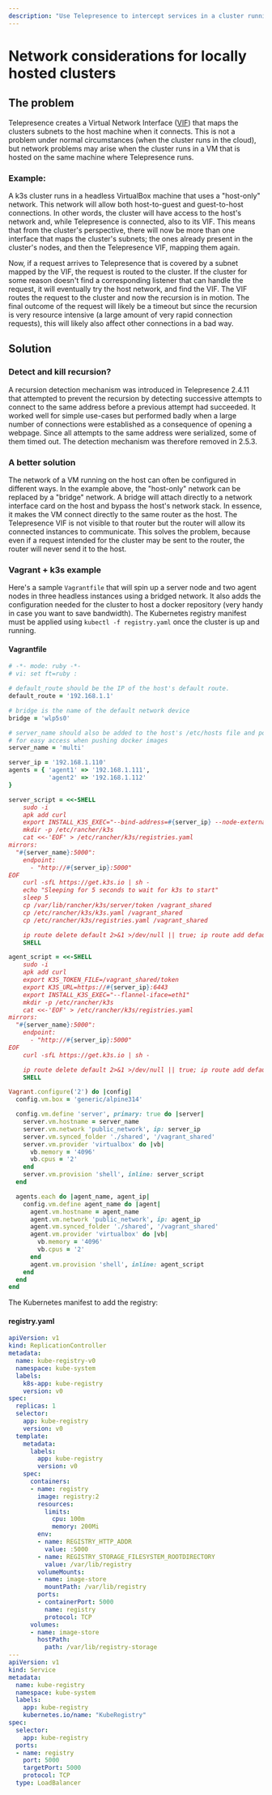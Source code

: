 ```yaml
---
description: "Use Telepresence to intercept services in a cluster running in a hosted virtual machine."
---
```


# Network considerations for locally hosted clusters

## The problem
Telepresence creates a Virtual Network Interface ([VIF](../tun-device)) that maps the clusters subnets to the host machine when it connects. This is not a problem under normal circumstances (when the cluster runs in the cloud), but network problems may arise when the cluster runs in a VM that is hosted on the same machine where Telepresence runs.

### Example:
A k3s cluster runs in a headless VirtualBox machine that uses a "host-only" network. This network will allow both host-to-guest and guest-to-host connections. In other words, the cluster will have access to the host's network and, while Telepresence is connected, also to its VIF. This means that from the cluster's perspective, there will now be more than one interface that maps the cluster's subnets; the ones already present in the cluster's nodes, and then the Telepresence VIF, mapping them again.

Now, if a request arrives to Telepresence that is covered by a subnet mapped by the VIF, the request is routed to the cluster. If the cluster for some reason doesn't find a corresponding listener that can handle the request, it will eventually try the host network, and find the VIF. The VIF routes the request to the cluster and now the recursion is in motion. The final outcome of the request will likely be a timeout but since the recursion is very resource intensive (a large amount of very rapid connection requests), this will likely also affect other connections in a bad way. 

## Solution

### Detect and kill recursion?
A recursion detection mechanism was introduced in Telepresence 2.4.11 that attempted to prevent the recursion by detecting successive attempts to connect to the same address before a previous attempt had succeeded. It worked well for simple use-cases but performed badly when a large number of connections were established as a consequence of opening a webpage. Since all attempts to the same address were serialized, some of them timed out. The detection mechanism was therefore removed in 2.5.3.

### A better solution
The network of a VM running on the host can often be configured in different ways. In the example above, the "host-only" network can be replaced by a "bridge" network. A bridge will attach directly to a network interface card on the host and bypass the host's network stack. In essence, it makes the VM connect directly to the same router as the host. The Telepresence VIF is not visible to that router but the router will allow its connected instances to communicate. This solves the problem, because even if a request intended for the cluster may be sent to the router, the router will never send it to the host.

### Vagrant + k3s example
Here's a sample `Vagrantfile` that will spin up a server node and two agent nodes in three headless instances using a bridged network. It also adds the configuration needed for the cluster to host a docker repository (very handy in case you want to save bandwidth). The Kubernetes registry manifest must be applied using `kubectl -f registry.yaml` once the cluster is up and running.

#### Vagrantfile
```ruby
# -*- mode: ruby -*-
# vi: set ft=ruby :

# default_route should be the IP of the host's default route.
default_route = '192.168.1.1'

# bridge is the name of the default network device
bridge = 'wlp5s0'

# server_name should also be added to the host's /etc/hosts file and point to the server_ip
# for easy access when pushing docker images
server_name = 'multi'

server_ip = '192.168.1.110'
agents = { 'agent1' => '192.168.1.111',
           'agent2' => '192.168.1.112'
}

server_script = <<-SHELL
    sudo -i
    apk add curl
    export INSTALL_K3S_EXEC="--bind-address=#{server_ip} --node-external-ip=#{server_ip} --flannel-iface=eth1"
    mkdir -p /etc/rancher/k3s
    cat <<-'EOF' > /etc/rancher/k3s/registries.yaml
mirrors:
  "#{server_name}:5000":
    endpoint:
      - "http://#{server_ip}:5000"
EOF
    curl -sfL https://get.k3s.io | sh -
    echo "Sleeping for 5 seconds to wait for k3s to start"
    sleep 5
    cp /var/lib/rancher/k3s/server/token /vagrant_shared
    cp /etc/rancher/k3s/k3s.yaml /vagrant_shared
    cp /etc/rancher/k3s/registries.yaml /vagrant_shared

    ip route delete default 2>&1 >/dev/null || true; ip route add default via #{default_route}
    SHELL

agent_script = <<-SHELL
    sudo -i
    apk add curl
    export K3S_TOKEN_FILE=/vagrant_shared/token
    export K3S_URL=https://#{server_ip}:6443
    export INSTALL_K3S_EXEC="--flannel-iface=eth1"
    mkdir -p /etc/rancher/k3s
    cat <<-'EOF' > /etc/rancher/k3s/registries.yaml
mirrors:
  "#{server_name}:5000":
    endpoint:
      - "http://#{server_ip}:5000"
EOF
    curl -sfL https://get.k3s.io | sh -

    ip route delete default 2>&1 >/dev/null || true; ip route add default via #{default_route}
    SHELL

Vagrant.configure('2') do |config|
  config.vm.box = 'generic/alpine314'

  config.vm.define 'server', primary: true do |server|
    server.vm.hostname = server_name
    server.vm.network 'public_network', ip: server_ip
    server.vm.synced_folder './shared', '/vagrant_shared'
    server.vm.provider 'virtualbox' do |vb|
      vb.memory = '4096'
      vb.cpus = '2'
    end
    server.vm.provision 'shell', inline: server_script
  end

  agents.each do |agent_name, agent_ip|
    config.vm.define agent_name do |agent|
      agent.vm.hostname = agent_name
      agent.vm.network 'public_network', ip: agent_ip
      agent.vm.synced_folder './shared', '/vagrant_shared'
      agent.vm.provider 'virtualbox' do |vb|
        vb.memory = '4096'
        vb.cpus = '2'
      end
      agent.vm.provision 'shell', inline: agent_script
    end
  end
end
```

The Kubernetes manifest to add the registry:

#### registry.yaml
```yaml
apiVersion: v1
kind: ReplicationController
metadata:
  name: kube-registry-v0
  namespace: kube-system
  labels:
    k8s-app: kube-registry
    version: v0
spec:
  replicas: 1
  selector:
    app: kube-registry
    version: v0
  template:
    metadata:
      labels:
        app: kube-registry
        version: v0
    spec:
      containers:
      - name: registry
        image: registry:2
        resources:
          limits:
            cpu: 100m
            memory: 200Mi
        env:
        - name: REGISTRY_HTTP_ADDR
          value: :5000
        - name: REGISTRY_STORAGE_FILESYSTEM_ROOTDIRECTORY
          value: /var/lib/registry
        volumeMounts:
        - name: image-store
          mountPath: /var/lib/registry
        ports:
        - containerPort: 5000
          name: registry
          protocol: TCP
      volumes:
      - name: image-store
        hostPath:
          path: /var/lib/registry-storage
---
apiVersion: v1
kind: Service
metadata:
  name: kube-registry
  namespace: kube-system
  labels:
    app: kube-registry
    kubernetes.io/name: "KubeRegistry"
spec:
  selector:
    app: kube-registry
  ports:
  - name: registry
    port: 5000
    targetPort: 5000
    protocol: TCP
  type: LoadBalancer
```


